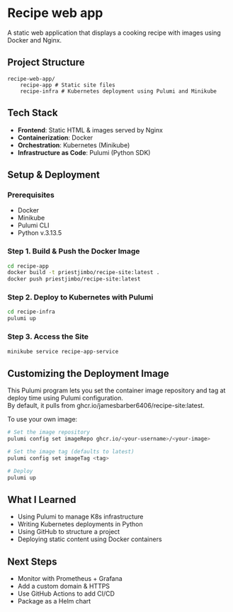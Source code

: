 # Recipe web app

A static web application that displays a cooking recipe with images using Docker and Nginx.

## Project Structure
```
recipe-web-app/
    recipe-app # Static site files
    recipe-infra # Kubernetes deployment using Pulumi and Minikube
```

## Tech Stack
- **Frontend**: Static HTML & images served by Nginx
- **Containerization**: Docker
- **Orchestration**: Kubernetes (Minikube)
- **Infrastructure as Code**: Pulumi (Python SDK)

## Setup & Deployment

### Prerequisites
- Docker
- Minikube
- Pulumi CLI
- Python v.3.13.5

### Step 1. Build & Push the Docker Image
```bash
cd recipe-app
docker build -t priestjimbo/recipe-site:latest .
docker push priestjimbo/recipe-site:latest
```

### Step 2. Deploy to Kubernetes with Pulumi
```bash
cd recipe-infra
pulumi up
```

### Step 3. Access the Site
```bash
minikube service recipe-app-service
```

## Customizing the Deployment Image
This Pulumi program lets you set the container image repository and tag at deploy time using Pulumi configuration.  
By default, it pulls from ghcr.io/jamesbarber6406/recipe-site:latest.

To use your own image:
```bash
# Set the image repository
pulumi config set imageRepo ghcr.io/<your-username>/<your-image>
```

```bash
# Set the image tag (defaults to latest)
pulumi config set imageTag <tag>
```

```bash
# Deploy
pulumi up
```

## What I Learned
- Using Pulumi to manage K8s infrastructure
- Writing Kubernetes deployments in Python
- Using GitHub to structure a project
- Deploying static content using Docker containers

## Next Steps
- Monitor with Prometheus + Grafana
- Add a custom domain & HTTPS
- Use GitHub Actions to add CI/CD
- Package as a Helm chart


